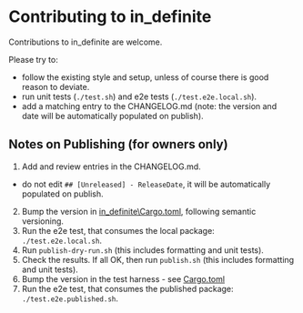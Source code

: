 # Contributing to in_definite

Contributions to in_definite are welcome.

Please try to:

- follow the existing style and setup, unless of course there is good reason to deviate.
- run unit tests (`./test.sh`) and e2e tests (`./test.e2e.local.sh`).
- add a matching entry to the CHANGELOG.md (note: the version and date will be automatically populated on publish).


## Notes on Publishing (for owners only)

1. Add and review entries in the CHANGELOG.md.
  - do not edit `## [Unreleased] - ReleaseDate`, it will be automatically populated on publish.
2. Bump the version in [in_definite\Cargo.toml](./in_definite\Cargo.toml), following semantic versioning.
3. Run the e2e test, that consumes the local package: `./test.e2e.local.sh`.
4. Run `publish-dry-run.sh` (this includes formatting and unit tests).
5. Check the results. If all OK, then run `publish.sh` (this includes formatting and unit tests).
6. Bump the version in the test harness - see [Cargo.toml](./tests_e2e/in_definite_cmd_published/Cargo.toml)
7. Run the e2e test, that consumes the published package: `./test.e2e.published.sh`.

